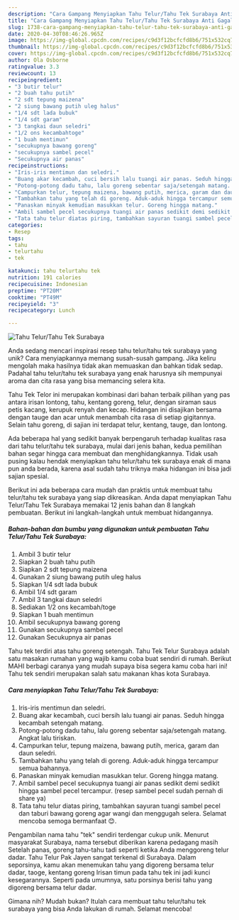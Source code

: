 ```yaml
---
description: "Cara Gampang Menyiapkan Tahu Telur/Tahu Tek Surabaya Anti Gagal"
title: "Cara Gampang Menyiapkan Tahu Telur/Tahu Tek Surabaya Anti Gagal"
slug: 1738-cara-gampang-menyiapkan-tahu-telur-tahu-tek-surabaya-anti-gagal
date: 2020-04-30T08:46:26.965Z
image: https://img-global.cpcdn.com/recipes/c9d3f12bcfcfd8b6/751x532cq70/tahu-telurtahu-tek-surabaya-foto-resep-utama.jpg
thumbnail: https://img-global.cpcdn.com/recipes/c9d3f12bcfcfd8b6/751x532cq70/tahu-telurtahu-tek-surabaya-foto-resep-utama.jpg
cover: https://img-global.cpcdn.com/recipes/c9d3f12bcfcfd8b6/751x532cq70/tahu-telurtahu-tek-surabaya-foto-resep-utama.jpg
author: Ola Osborne
ratingvalue: 3.3
reviewcount: 13
recipeingredient:
- "3 butir telur"
- "2 buah tahu putih"
- "2 sdt tepung maizena"
- "2 siung bawang putih uleg halus"
- "1/4 sdt lada bubuk"
- "1/4 sdt garam"
- "3 tangkai daun seledri"
- "1/2 ons kecambahtoge"
- "1 buah mentimun"
- "secukupnya bawang goreng"
- "secukupnya sambel pecel"
- "Secukupnya air panas"
recipeinstructions:
- "Iris-iris mentimun dan seledri."
- "Buang akar kecambah, cuci bersih lalu tuangi air panas. Seduh hingga kecambah setengah matang."
- "Potong-potong dadu tahu, lalu goreng sebentar saja/setengah matang. Angkat lalu tiriskan."
- "Campurkan telur, tepung maizena, bawang putih, merica, garam dan daun seledri."
- "Tambahkan tahu yang telah di goreng. Aduk-aduk hingga tercampur semua bahannya."
- "Panaskan minyak kemudian masukkan telur. Goreng hingga matang."
- "Ambil sambel pecel secukupnya tuangi air panas sedikit demi sedikit hingga sambel pecel tercampur. (resep sambel pecel sudah pernah di share ya)"
- "Tata tahu telur diatas piring, tambahkan sayuran tuangi sambel pecel dan taburi bawang goreng agar wangi dan menggugah selera. Selamat mencoba semoga bermanfaat 😊."
categories:
- Resep
tags:
- tahu
- telurtahu
- tek

katakunci: tahu telurtahu tek 
nutrition: 191 calories
recipecuisine: Indonesian
preptime: "PT20M"
cooktime: "PT49M"
recipeyield: "3"
recipecategory: Lunch

---
```



![Tahu Telur/Tahu Tek Surabaya](https://img-global.cpcdn.com/recipes/c9d3f12bcfcfd8b6/751x532cq70/tahu-telurtahu-tek-surabaya-foto-resep-utama.jpg)

Anda sedang mencari inspirasi resep tahu telur/tahu tek surabaya yang unik? Cara menyiapkannya memang susah-susah gampang. Jika keliru mengolah maka hasilnya tidak akan memuaskan dan bahkan tidak sedap. Padahal tahu telur/tahu tek surabaya yang enak harusnya sih mempunyai aroma dan cita rasa yang bisa memancing selera kita.

Tahu Tek Telor ini merupakan kombinasi dari bahan terbaik pilihan yang pas antara irisan lontong, tahu, kentang goreng, telur, dengan siraman saus petis kacang, kerupuk renyah dan kecap. Hidangan ini disajikan bersama dengan tauge dan acar untuk menambah cita rasa di setiap gigitannya. Selain tahu goreng, di sajian ini terdapat telur, kentang, tauge, dan lontong.

Ada beberapa hal yang sedikit banyak berpengaruh terhadap kualitas rasa dari tahu telur/tahu tek surabaya, mulai dari jenis bahan, kedua pemilihan bahan segar hingga cara membuat dan menghidangkannya. Tidak usah pusing kalau hendak menyiapkan tahu telur/tahu tek surabaya enak di mana pun anda berada, karena asal sudah tahu triknya maka hidangan ini bisa jadi sajian spesial.


Berikut ini ada beberapa cara mudah dan praktis untuk membuat tahu telur/tahu tek surabaya yang siap dikreasikan. Anda dapat menyiapkan Tahu Telur/Tahu Tek Surabaya memakai 12 jenis bahan dan 8 langkah pembuatan. Berikut ini langkah-langkah untuk membuat hidangannya.

<!--inarticleads1-->

##### Bahan-bahan dan bumbu yang digunakan untuk pembuatan Tahu Telur/Tahu Tek Surabaya:

1. Ambil 3 butir telur
1. Siapkan 2 buah tahu putih
1. Siapkan 2 sdt tepung maizena
1. Gunakan 2 siung bawang putih uleg halus
1. Siapkan 1/4 sdt lada bubuk
1. Ambil 1/4 sdt garam
1. Ambil 3 tangkai daun seledri
1. Sediakan 1/2 ons kecambah/toge
1. Siapkan 1 buah mentimun
1. Ambil secukupnya bawang goreng
1. Gunakan secukupnya sambel pecel
1. Gunakan Secukupnya air panas


Tahu tek terdiri atas tahu goreng setengah. Tahu Tek Telur Surabaya adalah satu masakan rumahan yang wajib kamu coba buat sendiri di rumah. Berikut MAHI berbagi caranya yang mudah supaya bisa segera kamu coba hari ini! Tahu tek sendiri merupakan salah satu makanan khas kota Surabaya. 

<!--inarticleads2-->

##### Cara menyiapkan Tahu Telur/Tahu Tek Surabaya:

1. Iris-iris mentimun dan seledri.
1. Buang akar kecambah, cuci bersih lalu tuangi air panas. Seduh hingga kecambah setengah matang.
1. Potong-potong dadu tahu, lalu goreng sebentar saja/setengah matang. Angkat lalu tiriskan.
1. Campurkan telur, tepung maizena, bawang putih, merica, garam dan daun seledri.
1. Tambahkan tahu yang telah di goreng. Aduk-aduk hingga tercampur semua bahannya.
1. Panaskan minyak kemudian masukkan telur. Goreng hingga matang.
1. Ambil sambel pecel secukupnya tuangi air panas sedikit demi sedikit hingga sambel pecel tercampur. (resep sambel pecel sudah pernah di share ya)
1. Tata tahu telur diatas piring, tambahkan sayuran tuangi sambel pecel dan taburi bawang goreng agar wangi dan menggugah selera. Selamat mencoba semoga bermanfaat 😊.


Pengambilan nama tahu &#34;tek&#34; sendiri terdengar cukup unik. Menurut masyarakat Surabaya, nama tersebut diberikan karena pedagang masih Setelah panas, goreng tahu-tahu tadi seperti ketika Anda menggoreng telur dadar. Tahu Telur Pak Jayen sangat terkenal di Surabaya. Dalam seporsinya, kamu akan menemukan tahu yang digoreng bersama telur dadar, taoge, kentang goreng Irisan timun pada tahu tek ini jadi kunci kesegarannya. Seperti pada umumnya, satu porsinya berisi tahu yang digoreng bersama telur dadar. 

Gimana nih? Mudah bukan? Itulah cara membuat tahu telur/tahu tek surabaya yang bisa Anda lakukan di rumah. Selamat mencoba!

